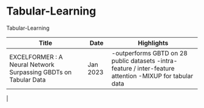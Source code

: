 # Tabular-Learning
Tabular-Learning

| Title  | Date | Highlights |
| ------------- | ------------- | ------------- |
| EXCELFORMER : A Neural Network Surpassing GBDTs on Tabular Data | Jan 2023 | -outperforms GBTD on 28 public datasets -intra-feature / inter-feature attention -MIXUP for tabular data |
| 
